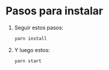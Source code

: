 # Pasos para instalar

1. Seguir estos pasos:

    ```bash
    yarn install
    ```

2. Y luego estos:

    ```bash
    yarn start
    ```